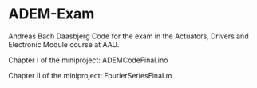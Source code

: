 # ADEM-Exam
Andreas Bach Daasbjerg
Code for the exam in the Actuators, Drivers and Electronic Module course at AAU.

Chapter I of the miniproject: ADEMCodeFinal.ino

Chapter II of the miniproject: FourierSeriesFinal.m
